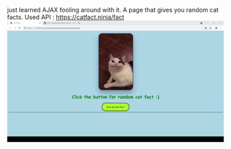 just learned AJAX fooling around with it. 
A page that gives you random cat facts.
Used API : https://catfact.ninja/fact
![Alt Text](this_is_how_it_looks.gif)
